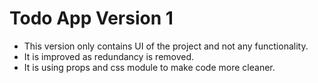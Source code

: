 # Todo App Version 1

* This version only contains UI of the project and not any functionality.
* It is improved as redundancy is removed.
* It is using props and css module to make code more cleaner.